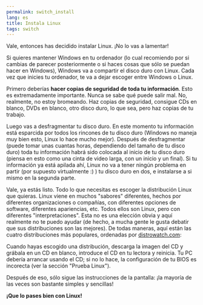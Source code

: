 ```yaml
---
permalink: switch_install
lang: es
title: Instala Linux
tags: switch
---
```


Vale, entonces has decidido instalar Linux. ¡No lo vas a lamentar!

Si quieres mantener Windows en tu ordenador (lo cual recomiendo por si cambias de parecer posteriormente o si haces cosas que sólo se puedan hacer en Windows), Windows va a compartir el disco duro con Linux. Cada vez que inicies tu ordenador, te va a dejar escoger entre Windows o Linux.

Primero deberías <b>hacer copias de seguridad de toda tu información</b>. Esto es extremadamente importante. Nunca se sabe qué puede salir mal. No, realmente, no estoy bromeando. Haz copias de seguridad, consigue CDs en blanco, DVDs en blanco, otro disco duro, lo que sea, pero haz copias de tu trabajo.

Luego vas a desfragmentar tu disco duro. En este momento tu información está esparcida por todos los rincones de tu disco duro (Windows no maneja muy bien esto, Linux lo hace mucho mejor). Después de desfragmentar (puede tomar unas cuantas horas, dependiendo del tamaño de tu disco duro) toda tu información habrá sido colocada al inicio de tu disco duro (piensa en esto como una cinta de video larga, con un inicio y un final). Si tu información ya está apilada ahí, Linux no va a tener ningún problema en partir (por supuesto virtualmente :) ) tu disco duro en dos, e instalarse a si mismo en la segunda parte.

Vale, ya estás listo. Todo lo que necesitas es escoger la distribución Linux que quieras. Linux viene en muchos "sabores" diferentes, hechos por diferentes organizaciones o compañías, con diferentes opciones de software, diferentes apariencias, etc. Todos ellos son Linux, pero con diferentes "interpretaciones". Esta no es una elección obvia y aquí realmente no te puedo ayudar (de hecho, a mucha gente le gusta debatir que sus distribuciones son las mejores). De todas maneras, aquí están las cuatro distribuciones más populares, ordenadas por <a href="http://www.distrowatch.com/index.php?language=ES">distrowatch.com</a>:

<? make_distros_table() ?>

Cuando hayas escogido una distribución, descarga la imagen del CD y grábala en un CD en blanco, introduce el CD en tu lectora y reinicia. Tu PC debería arrancar usando el CD; si no lo hace, la configuración de tu BIOS es incorecta (ver la sección "Prueba Linux").

Después de eso, sólo sigue las instrucciones de la pantalla: ¡la mayoría de las veces son bastante simples y sencillas!

<b>¡Que lo pases bien con Linux!</b>


